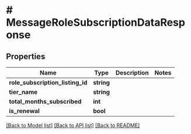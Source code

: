 # # MessageRoleSubscriptionDataResponse

## Properties

Name | Type | Description | Notes
------------ | ------------- | ------------- | -------------
**role_subscription_listing_id** | **string** |  |
**tier_name** | **string** |  |
**total_months_subscribed** | **int** |  |
**is_renewal** | **bool** |  |

[[Back to Model list]](../../README.md#models) [[Back to API list]](../../README.md#endpoints) [[Back to README]](../../README.md)
